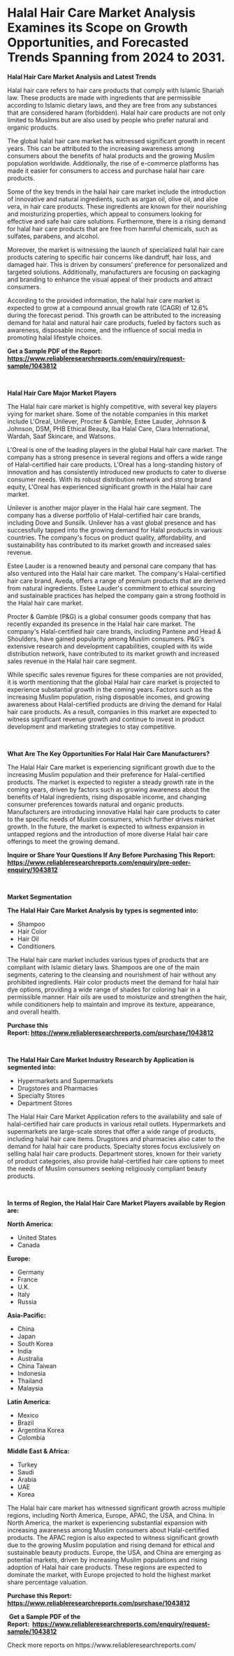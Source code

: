 <p><h1>Halal Hair Care Market Analysis Examines its Scope on Growth Opportunities, and Forecasted Trends Spanning from 2024 to 2031.</h1></p><p><strong>Halal Hair Care Market Analysis and Latest Trends</strong></p>
<p><p>Halal hair care refers to hair care products that comply with Islamic Shariah law. These products are made with ingredients that are permissible according to Islamic dietary laws, and they are free from any substances that are considered haram (forbidden). Halal hair care products are not only limited to Muslims but are also used by people who prefer natural and organic products.</p><p>The global halal hair care market has witnessed significant growth in recent years. This can be attributed to the increasing awareness among consumers about the benefits of halal products and the growing Muslim population worldwide. Additionally, the rise of e-commerce platforms has made it easier for consumers to access and purchase halal hair care products. </p><p>Some of the key trends in the halal hair care market include the introduction of innovative and natural ingredients, such as argan oil, olive oil, and aloe vera, in hair care products. These ingredients are known for their nourishing and moisturizing properties, which appeal to consumers looking for effective and safe hair care solutions. Furthermore, there is a rising demand for halal hair care products that are free from harmful chemicals, such as sulfates, parabens, and alcohol.</p><p>Moreover, the market is witnessing the launch of specialized halal hair care products catering to specific hair concerns like dandruff, hair loss, and damaged hair. This is driven by consumers' preference for personalized and targeted solutions. Additionally, manufacturers are focusing on packaging and branding to enhance the visual appeal of their products and attract consumers. </p><p>According to the provided information, the halal hair care market is expected to grow at a compound annual growth rate (CAGR) of 12.6% during the forecast period. This growth can be attributed to the increasing demand for halal and natural hair care products, fueled by factors such as awareness, disposable income, and the influence of social media in promoting halal lifestyle choices.</p></p>
<p><strong>Get a Sample PDF of the Report:&nbsp; <a href="https://www.reliableresearchreports.com/enquiry/request-sample/1043812">https://www.reliableresearchreports.com/enquiry/request-sample/1043812</a></strong></p>
<p>&nbsp;</p>
<p><strong>Halal Hair Care Major Market Players</strong></p>
<p><p>The Halal hair care market is highly competitive, with several key players vying for market share. Some of the notable companies in this market include L'Oreal, Unilever, Procter & Gamble, Estee Lauder, Johnson & Johnson, DSM, PHB Ethical Beauty, Iba Halal Care, Clara International, Wardah, Saaf Skincare, and Watsons.</p><p>L'Oreal is one of the leading players in the global Halal hair care market. The company has a strong presence in several regions and offers a wide range of Halal-certified hair care products. L'Oreal has a long-standing history of innovation and has consistently introduced new products to cater to diverse consumer needs. With its robust distribution network and strong brand equity, L'Oreal has experienced significant growth in the Halal hair care market.</p><p>Unilever is another major player in the Halal hair care segment. The company has a diverse portfolio of Halal-certified hair care brands, including Dove and Sunsilk. Unilever has a vast global presence and has successfully tapped into the growing demand for Halal products in various countries. The company's focus on product quality, affordability, and sustainability has contributed to its market growth and increased sales revenue.</p><p>Estee Lauder is a renowned beauty and personal care company that has also ventured into the Halal hair care market. The company's Halal-certified hair care brand, Aveda, offers a range of premium products that are derived from natural ingredients. Estee Lauder's commitment to ethical sourcing and sustainable practices has helped the company gain a strong foothold in the Halal hair care market.</p><p>Procter & Gamble (P&G) is a global consumer goods company that has recently expanded its presence in the Halal hair care market. The company's Halal-certified hair care brands, including Pantene and Head & Shoulders, have gained popularity among Muslim consumers. P&G's extensive research and development capabilities, coupled with its wide distribution network, have contributed to its market growth and increased sales revenue in the Halal hair care segment.</p><p>While specific sales revenue figures for these companies are not provided, it is worth mentioning that the global Halal hair care market is projected to experience substantial growth in the coming years. Factors such as the increasing Muslim population, rising disposable incomes, and growing awareness about Halal-certified products are driving the demand for Halal hair care products. As a result, companies in this market are expected to witness significant revenue growth and continue to invest in product development and marketing strategies to stay competitive.</p></p>
<p>&nbsp;</p>
<p><strong>What Are The Key Opportunities For Halal Hair Care Manufacturers?</strong></p>
<p><p>The Halal Hair Care market is experiencing significant growth due to the increasing Muslim population and their preference for Halal-certified products. The market is expected to register a steady growth rate in the coming years, driven by factors such as growing awareness about the benefits of Halal ingredients, rising disposable income, and changing consumer preferences towards natural and organic products. Manufacturers are introducing innovative Halal hair care products to cater to the specific needs of Muslim consumers, which further drives market growth. In the future, the market is expected to witness expansion in untapped regions and the introduction of more diverse Halal hair care offerings to meet the growing demand.</p></p>
<p><strong>Inquire or Share Your Questions If Any Before Purchasing This Report: <a href="https://www.reliableresearchreports.com/enquiry/pre-order-enquiry/1043812">https://www.reliableresearchreports.com/enquiry/pre-order-enquiry/1043812</a></strong></p>
<p>&nbsp;</p>
<p><strong>Market Segmentation</strong></p>
<p><strong>The Halal Hair Care Market Analysis by types is segmented into:</strong></p>
<p><ul><li>Shampoo</li><li>Hair Color</li><li>Hair Oil</li><li>Conditioners</li></ul></p>
<p><p>The Halal hair care market includes various types of products that are compliant with Islamic dietary laws. Shampoos are one of the main segments, catering to the cleansing and nourishment of hair without any prohibited ingredients. Hair color products meet the demand for halal hair dye options, providing a wide range of shades for coloring hair in a permissible manner. Hair oils are used to moisturize and strengthen the hair, while conditioners help to maintain and improve its texture, appearance, and overall health.</p></p>
<p><strong>Purchase this Report:&nbsp;<a href="https://www.reliableresearchreports.com/purchase/1043812">https://www.reliableresearchreports.com/purchase/1043812</a></strong></p>
<p>&nbsp;</p>
<p><strong>The Halal Hair Care Market Industry Research by Application is segmented into:</strong></p>
<p><ul><li>Hypermarkets and Supermarkets</li><li>Drugstores and Pharmacies</li><li>Specialty Stores</li><li>Department Stores</li></ul></p>
<p><p>The Halal Hair Care Market Application refers to the availability and sale of halal-certified hair care products in various retail outlets. Hypermarkets and supermarkets are large-scale stores that offer a wide range of products, including halal hair care items. Drugstores and pharmacies also cater to the demand for halal hair care products. Specialty stores focus exclusively on selling halal hair care products. Department stores, known for their variety of product categories, also provide halal-certified hair care options to meet the needs of Muslim consumers seeking religiously compliant beauty products.</p></p>
<p>&nbsp;</p>
<p><strong>In terms of Region, the Halal Hair Care Market Players available by Region are:</strong></p>
<p>
    <p> <strong> North America: </strong>
        <ul>
            <li>United States</li>
            <li>Canada</li>
        </ul>
        </p> 
    <p> <strong> Europe: </strong>
        <ul>
            <li>Germany</li>
            <li>France</li>
            <li>U.K.</li>
            <li>Italy</li>
            <li>Russia</li>
        </ul>
        </p> 
    <p> <strong> Asia-Pacific: </strong>
        <ul>
            <li>China</li>
            <li>Japan</li>
            <li>South Korea</li>
            <li>India</li>
            <li>Australia</li>
            <li>China Taiwan</li>
            <li>Indonesia</li>
            <li>Thailand</li>
            <li>Malaysia</li>
        </ul>
        </p> 
    <p> <strong> Latin America: </strong>
        <ul>
            <li>Mexico</li>
            <li>Brazil</li>
            <li>Argentina Korea</li>
            <li>Colombia</li>
        </ul>
        </p> 
    <p> <strong> Middle East & Africa: </strong>
        <ul>
            <li>Turkey</li>
            <li>Saudi</li>
            <li>Arabia</li>
            <li>UAE</li>
            <li>Korea</li>
        </ul>
    </p>
    </p>
<p><p>The Halal hair care market has witnessed significant growth across multiple regions, including North America, Europe, APAC, the USA, and China. In North America, the market is experiencing substantial expansion with increasing awareness among Muslim consumers about Halal-certified products. The APAC region is also expected to witness significant growth due to the growing Muslim population and rising demand for ethical and sustainable beauty products. Europe, the USA, and China are emerging as potential markets, driven by increasing Muslim populations and rising adoption of Halal hair care products. These regions are expected to dominate the market, with Europe projected to hold the highest market share percentage valuation.</p></p>
<p><strong>Purchase this Report: <a href="https://www.reliableresearchreports.com/purchase/1043812">https://www.reliableresearchreports.com/purchase/1043812</a></strong></p>
<p>&nbsp;<strong>Get a Sample PDF of the Report:&nbsp;&nbsp;<a href="https://www.reliableresearchreports.com/enquiry/request-sample/1043812">https://www.reliableresearchreports.com/enquiry/request-sample/1043812</a></strong></p>
<p><strong></strong></p>
<p>Check more reports on https://www.reliableresearchreports.com/</p>